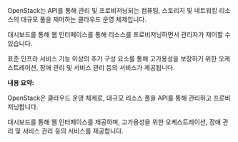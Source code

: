 OpenStack는 API를 통해 관리 및 프로비저닝되는 컴퓨팅, 스토리지 및 네트워킹 리소스의 대규모 풀을 제어하는 클라우드 운영 체제입니다.

대시보드를 통해 웹 인터페이스를 통해 리소스를 프로비저닝하면서 관리자가 제어할 수 있습니다.

표준 인프라 서비스 기능 이상의 추가 구성 요소를 통해 고가용성을 보장하기 위한 오케스트레이션, 장애 관리 및 서비스 관리 등의 서비스가 제공됩니다.

**내용 요약:**

OpenStack은 클라우드 운영 체제로, 대규모 리소스 풀을 API를 통해 관리하고 프로비저닝합니다.

대시보드를 통해 웹 인터페이스를 제공하며, 고가용성을 위한 오케스트레이션, 장애 관리 및 서비스 관리 등의 서비스를 제공합니다.